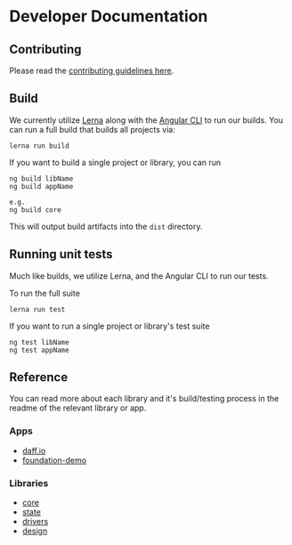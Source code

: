 # Developer Documentation

## Contributing
Please read the [contributing guidelines here](https://github.com/graycoreio/daffodil/blob/develop/CONTRIBUTING.md).

## Build
We currently utilize [Lerna](https://github.com/lerna/lerna) along with the [Angular CLI](https://cli.angular.io/) to run our builds. You can run a full build that builds all projects via:

```
lerna run build
```

If you want to build a single project or library, you can run
```
ng build libName
ng build appName

e.g.
ng build core
```

This will output build artifacts into the `dist` directory.

## Running unit tests
Much like builds, we utilize Lerna, and the Angular CLI to run our tests.

To run the full suite
```
lerna run test
```

If you want to run a single project or library's test suite
```
ng test libName
ng test appName
```

## Reference
You can read more about each library and it's build/testing process in the readme of the relevant library or app.

### Apps
* [daff.io](../apps/daffio/README.md)
* [foundation-demo](../apps/daffio/README.md)

### Libraries
* [core](../libs/core/README.md)
* [state](../libs/state/README.md)
* [drivers](../libs/drivers/README.md)
* [design](../libs/design/README.md)